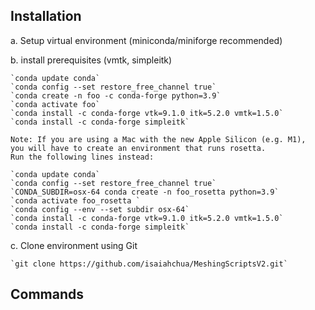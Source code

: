 ## Installation

a. Setup virtual environment (miniconda/miniforge recommended)

b. install prerequisites (vmtk, simpleitk)

    `conda update conda`
    `conda config --set restore_free_channel true`
    `conda create -n foo -c conda-forge python=3.9`
    `conda activate foo`
    `conda install -c conda-forge vtk=9.1.0 itk=5.2.0 vmtk=1.5.0`
    `conda install -c conda-forge simpleitk`

    Note: If you are using a Mac with the new Apple Silicon (e.g. M1), 
    you will have to create an environment that runs rosetta. 
    Run the following lines instead:

    `conda update conda`
    `conda config --set restore_free_channel true`
    `CONDA_SUBDIR=osx-64 conda create -n foo_rosetta python=3.9`
    `conda activate foo_rosetta `
    `conda config --env --set subdir osx-64`
    `conda install -c conda-forge vtk=9.1.0 itk=5.2.0 vmtk=1.5.0`
    `conda install -c conda-forge simpleitk`

c. Clone environment using Git 

    `git clone https://github.com/isaiahchua/MeshingScriptsV2.git`

## Commands
